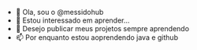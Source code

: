 - 👋 Ola, sou o @messidohub
- 👀 Estou interessado em aprender...
- 🌱 Desejo publicar meus projetos sempre aprendendo
- 📫 Por enquanto estou aoprendendo java e github
